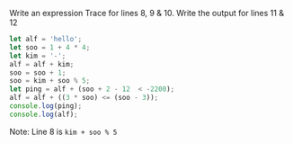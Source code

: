 Write an expression Trace for lines 8, 9 & 10. Write the output for lines 11 & 12
```js
let alf = 'hello';
let soo = 1 + 4 * 4;
let kim = '-';
alf = alf + kim;
soo = soo + 1;
soo = kim + soo % 5;
let ping = alf + (soo + 2 - 12  < -2200);
alf = alf + ((3 * soo) <= (soo - 3));
console.log(ping);
console.log(alf);
```
Note: Line 8 is `kim + soo % 5`
